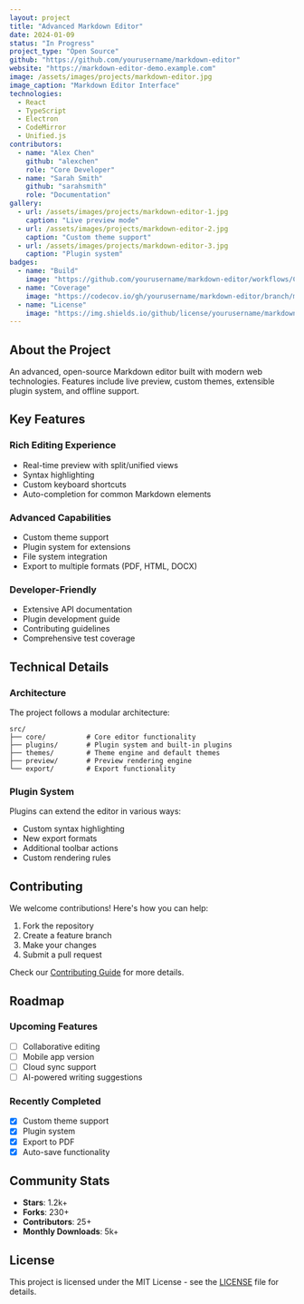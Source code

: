 ```yaml
---
layout: project
title: "Advanced Markdown Editor"
date: 2024-01-09
status: "In Progress"
project_type: "Open Source"
github: "https://github.com/yourusername/markdown-editor"
website: "https://markdown-editor-demo.example.com"
image: /assets/images/projects/markdown-editor.jpg
image_caption: "Markdown Editor Interface"
technologies:
  - React
  - TypeScript
  - Electron
  - CodeMirror
  - Unified.js
contributors:
  - name: "Alex Chen"
    github: "alexchen"
    role: "Core Developer"
  - name: "Sarah Smith"
    github: "sarahsmith"
    role: "Documentation"
gallery:
  - url: /assets/images/projects/markdown-editor-1.jpg
    caption: "Live preview mode"
  - url: /assets/images/projects/markdown-editor-2.jpg
    caption: "Custom theme support"
  - url: /assets/images/projects/markdown-editor-3.jpg
    caption: "Plugin system"
badges:
  - name: "Build"
    image: "https://github.com/yourusername/markdown-editor/workflows/CI/badge.svg"
  - name: "Coverage"
    image: "https://codecov.io/gh/yourusername/markdown-editor/branch/main/graph/badge.svg"
  - name: "License"
    image: "https://img.shields.io/github/license/yourusername/markdown-editor"
---
```


## About the Project

An advanced, open-source Markdown editor built with modern web technologies. Features include live preview, custom themes, extensible plugin system, and offline support.

## Key Features

### Rich Editing Experience
- Real-time preview with split/unified views
- Syntax highlighting
- Custom keyboard shortcuts
- Auto-completion for common Markdown elements

### Advanced Capabilities
- Custom theme support
- Plugin system for extensions
- File system integration
- Export to multiple formats (PDF, HTML, DOCX)

### Developer-Friendly
- Extensive API documentation
- Plugin development guide
- Contributing guidelines
- Comprehensive test coverage

## Technical Details

### Architecture
The project follows a modular architecture:

```
src/
├── core/          # Core editor functionality
├── plugins/       # Plugin system and built-in plugins
├── themes/        # Theme engine and default themes
├── preview/       # Preview rendering engine
└── export/        # Export functionality
```

### Plugin System
Plugins can extend the editor in various ways:
- Custom syntax highlighting
- New export formats
- Additional toolbar actions
- Custom rendering rules

## Contributing

We welcome contributions! Here's how you can help:

1. Fork the repository
2. Create a feature branch
3. Make your changes
4. Submit a pull request

Check our [Contributing Guide](CONTRIBUTING.md) for more details.

## Roadmap

### Upcoming Features
- [ ] Collaborative editing
- [ ] Mobile app version
- [ ] Cloud sync support
- [ ] AI-powered writing suggestions

### Recently Completed
- [x] Custom theme support
- [x] Plugin system
- [x] Export to PDF
- [x] Auto-save functionality

## Community Stats

- **Stars**: 1.2k+
- **Forks**: 230+
- **Contributors**: 25+
- **Monthly Downloads**: 5k+

## License

This project is licensed under the MIT License - see the [LICENSE](LICENSE) file for details.
